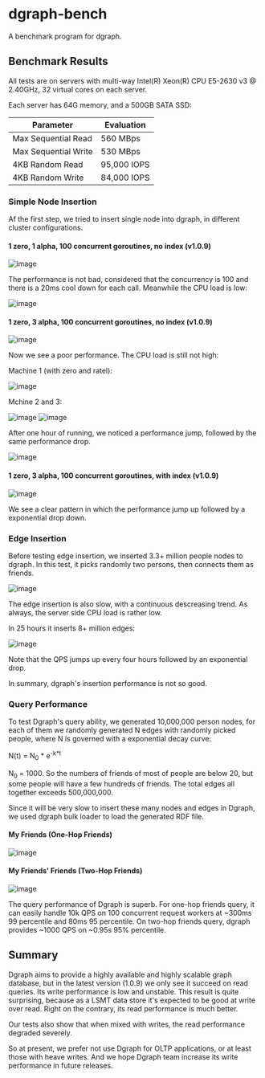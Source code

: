 # dgraph-bench

A benchmark program for dgraph.

## Benchmark Results

All tests are on servers with multi-way Intel(R) Xeon(R) CPU E5-2630 v3 @ 2.40GHz,
32 virtual cores on each server.

Each server has 64G memory, and a 500GB SATA SSD:

| Parameter            | Evaluation           |
|----------------------|----------------------|
| Max Sequential Read  | 560 MBps             |
| Max Sequential Write | 530 MBps             |
| 4KB Random Read      | 95,000 IOPS          |
| 4KB Random Write     | 84,000 IOPS          |

### Simple Node Insertion

Af the first step, we tried to insert single node into dgraph, in different
cluster configurations.

#### 1 zero, 1 alpha, 100 concurrent goroutines, no index (v1.0.9)

![image](1zero-1alpha-simple-insert.png)

The performance is not bad, considered that the concurrency is 100 and there is
a 20ms cool down for each call. Meanwhile the CPU load is low:

![image](1zero-1alpha-simple-insert-cpu.png)

#### 1 zero, 3 alpha, 100 concurrent goroutines, no index (v1.0.9)

![image](1zero-3alpha-simple-insert.png)

Now we see a poor performance. The CPU load is still not high:

Machine 1 (with zero and ratel):

![image](1zero-3alpha-simple-insert-cpu-1.png)

Mchine 2 and 3:

![image](1zero-3alpha-simple-insert-cpu-2.png)
![image](1zero-3alpha-simple-insert-cpu-3.png)

After one hour of running, we noticed a performance jump, followed by the same
performance drop.

![image](1zero-3alpha-simple-insert-longtime.png)

#### 1 zero, 3 alpha, 100 concurrent goroutines, with index (v1.0.9)

![image](1zero-3alpha-simple-insert-with-indexing.png)

We see a clear pattern in which the performance jump up followed by a
exponential drop down.

### Edge Insertion

Before testing edge insertion, we inserted 3.3+ million people nodes to dgraph.
In this test, it picks randomly two persons, then connects them as friends.

![image](1zero-3alpha-edge-insert-with-indexing.png)

The edge insertion is also slow, with a continuous descreasing trend. As always,
the server side CPU load is rather low.

In 25 hours it inserts 8+ million edges:

![image](1zero-3alpha-edge-insert-with-indexing-25hours.png)

Note that the QPS jumps up every four hours followed by an exponential drop.

In summary, dgraph's insertion performance is not so good.

### Query Performance

To test Dgraph's query ability, we generated 10,000,000 person nodes, for
each of them we randomly generated N edges with randomly picked people, where N
is governed with a exponential decay curve:

N(t) = N<sub>0</sub> * e<sup>-k*t</sup>

N<sub>0</sub> = 1000. So the numbers of friends of most of people are below 20,
but some people will have a few hundreds of friends. The total edges all
together exceeds 500,000,000.

Since it will be very slow to insert these many nodes and edges in Dgraph, we
used dgraph bulk loader to load the generated RDF file.

#### My Friends (One-Hop Friends)

![image](query-one-hop-friends-100.png)

#### My Friends' Friends (Two-Hop Friends)

![image](query-two-hop-friends-100.png)

The query performance of Dgraph is superb. For one-hop friends query, it can
easily handle 10k QPS on 100 concurrent request workers at ~300ms 99 percentile
and 80ms 95 percentile. On two-hop friends query, dgraph provides ~1000 QPS on
~0.95s 95% percentile.

## Summary

Dgraph aims to provide a highly available and highly scalable graph database,
but in the latest version (1.0.9) we only see it succeed on read queries. Its
write performance is low and unstable. This result is quite surprising, because as
a LSMT data store it's expected to be good at write over read. Right on the
contrary, its read performance is much better.

Our tests also show that when mixed with writes, the read performance degraded
severely.

So at present, we prefer not use Dgraph for OLTP applications, or at least
those with heave writes. And we hope Dgraph team increase its write performance
in future releases.
